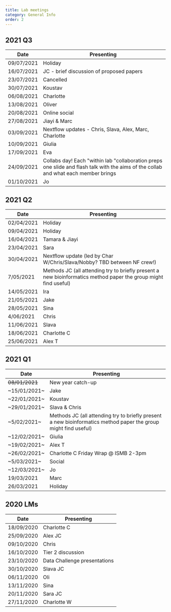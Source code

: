 ```yaml
---
title: Lab meetings
category: General Info
order: 2
---
```


## 2021 Q3
| Date | Presenting |
|-|-|
| 09/07/2021 | Holiday |
| 16/07/2021 | JC - brief discussion of proposed papers |
| 23/07/2021 | Cancelled |
| 30/07/2021 | Koustav |
| 06/08/2021 | Charlotte |
| 13/08/2021 | Oliver |
| 20/08/2021 | Online social |
| 27/08/2021 | Jiayi & Marc |
| 03/09/2021 | Nextflow updates - Chris, Slava, Alex, Marc, Charlotte |
| 10/09/2021 | Giulia |
| 17/09/2021 | Eva |
| 24/09/2021 | Collabs day! Each "within lab "collaboration preps one slide and flash talk with the aims of the collab and what each member brings |
| 01/10/2021 | Jo |



## 2021 Q2
| Date | Presenting |
|-|-|
| 02/04/2021 | Holiday |
| 09/04/2021 | Holiday |
| 16/04/2021 | Tamara & Jiayi |
| 23/04/2021 | Sara |
| 30/04/2021 | Nextflow update (led by Char W/Chris/Slava/Nobby? TBD between NF crew!) |
| 7/05/2021 | Methods JC (all attending try to briefly present a new bioinformatics method paper the group might find useful) |
| 14/05/2021 | Ira |
| 21/05/2021 | Jake |
| 28/05/2021 | Sina |
| 4/06/2021 | Chris |
| 11/06/2021 | Slava |
| 18/06/2021 | Charlotte C |
| 25/06/2021 | Alex T |



## 2021 Q1
| Date | Presenting |
|-|-|
| ~~08/01/2021~~ | New year catch-up |
| ~15/01/2021~ | Jake |
| ~22/01/2021~ | Koustav |
| ~29/01/2021~ | Slava & Chris |
| ~5/02/2021~ | Methods JC (all attending try to briefly present a new bioinformatics method paper the group might find useful) |
| ~12/02/2021~ | Giulia |
| ~19/02/2021~ | Alex T |
| ~26/02/2021~ | Charlotte C Friday Wrap @ ISMB 2-3pm |
| ~5/03/2021~ | Social |
| ~12/03/2021~ | Jo |
| 19/03/2021 | Marc |
| 26/03/2021 | Holiday |


## 2020 LMs
| Date | Presenting |
|-|-|
| 18/09/2020 | Charlotte C |
| 25/09/2020 | Alex	JC |
| 09/10/2020 | Chris |
| 16/10/2020 | Tier 2 discussion |
| 23/10/2020 | Data Challenge presentations |
| 30/10/2020 | Slava JC |
| 06/11/2020 | Oli |
| 13/11/2020 | Sina |
| 20/11/2020 | Sara	JC |
| 27/11/2020 | Charlotte W |
